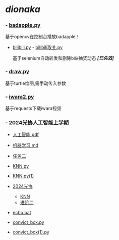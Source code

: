 # *dionaka*

### - [badapple.py](badapple.py) 

  基于opencv在控制台播放badapple！

- [bilibili.py](bilibili.py) - [bilibili取关.py](bilibili取关.py)

  基于selenium自动转发和删除b站抽奖动态 ***[已失效]***

### - [draw.py](draw.py)

  基于turtle绘图,需手动传入参数

### - [iwara2.py](iwara2.py)

  基于requests下载iwara视频

### - 2024光协人工智能上学期
  - [人工智能.pdf](人工智能.pdf)
  - [机器学习.md](机器学习.md)
  - [任务二](new.py)
  - [KNN.py](KNN.py)
  - [KNN.py(1)](KNN.py(1))
  - [2024光协](2024光协)
    
    - [KNN](2024光协/KNN)
    - [进阶二](2024光协/进阶二)
  
- [echo.bat](echo.bat)
- [convict_box.py](convict_box.py)
- [convict_box(1).py](convict_box(1).py)
